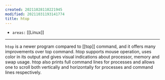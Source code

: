 ```yaml
---
created: 20211028110221945
modified: 20211031193141774
title: htop
---
```


- `areas:` [[Linux]]

---

`htop` is a newer program compared to [[top]] command, and it offers many improvements over top command. htop supports mouse operation, uses color in its output and gives visual indications about processor, memory and swap usage. htop also prints full command lines for processes and allows one to scroll both vertically and horizontally for processes and command lines respectively.
